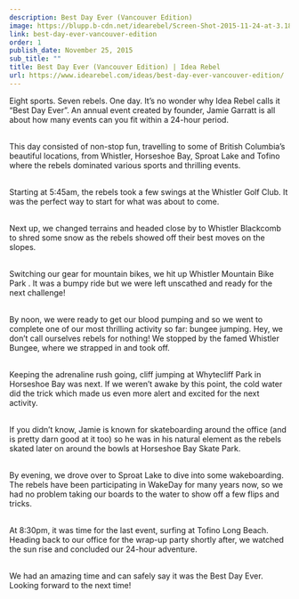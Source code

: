 ```yaml
---
description: Best Day Ever (Vancouver Edition)
image: https://blupp.b-cdn.net/idearebel/Screen-Shot-2015-11-24-at-3.18.29-PM.png?quality=80&width=800
link: best-day-ever-vancouver-edition
order: 1
publish_date: November 25, 2015
sub_title: ""
title: Best Day Ever (Vancouver Edition) | Idea Rebel
url: https://www.idearebel.com/ideas/best-day-ever-vancouver-edition/
---
```

Eight sports.  Seven rebels.  One day.  It’s no wonder why Idea Rebel calls it “Best Day Ever”. An annual event created by founder, Jamie Garratt is all about how many events can you fit within a 24-hour period.

\
This day consisted of non-stop fun, travelling to some of British Columbia’s beautiful locations, from Whistler, Horseshoe Bay, Sproat Lake and Tofino where the rebels dominated various sports and thrilling events.

\
Starting at 5:45am, the rebels took a few swings at the Whistler Golf Club.  It was the perfect way to start for what was about to come.

\
Next up, we changed terrains and headed close by to Whistler Blackcomb to shred some snow as the rebels showed off their best moves on the slopes.

\
Switching our gear for mountain bikes, we hit up Whistler Mountain Bike Park .  It was a bumpy ride but we were left unscathed and ready for the next challenge!

\
By noon, we were ready to get our blood pumping and so we went to complete one of our most thrilling activity so far: bungee jumping.  Hey, we don’t call ourselves rebels for nothing!  We stopped by the famed Whistler Bungee, where we strapped in and took off.

\
Keeping the adrenaline rush going, cliff jumping at Whytecliff Park in Horseshoe Bay was next.  If we weren’t awake by this point, the cold water did the trick which made us even more alert and excited for the next activity.

\
If you didn’t know, Jamie is known for skateboarding around the office (and is pretty darn good at it too) so he was in his natural element as the rebels skated later on around the bowls at Horseshoe Bay Skate Park.

\
By evening, we drove over to Sproat Lake to dive into some wakeboarding.  The rebels have been participating in WakeDay for many years now, so we had no problem taking our boards to the water to show off a few flips and tricks.

\
At 8:30pm, it was time for the last event, surfing at Tofino Long Beach.  Heading back to our office for the wrap-up party shortly after, we watched the sun rise and concluded our 24-hour adventure.

\
We had an amazing time and can safely say it was the Best Day Ever.  Looking forward to the next time!
